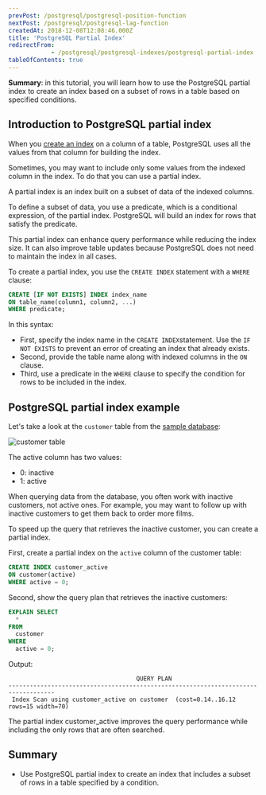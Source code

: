 ```yaml
---
prevPost: /postgresql/postgresql-position-function
nextPost: /postgresql/postgresql-lag-function
createdAt: 2018-12-08T12:08:46.000Z
title: 'PostgreSQL Partial Index'
redirectFrom: 
            - /postgresql/postgresql-indexes/postgresql-partial-index
tableOfContents: true
---
```


**Summary**: in this tutorial, you will learn how to use the PostgreSQL partial index to create an index based on a subset of rows in a table based on specified conditions.

## Introduction to PostgreSQL partial index

When you [create an index](/postgresql/postgresql-indexes/postgresql-create-index) on a column of a table, PostgreSQL uses all the values from that column for building the index.

Sometimes, you may want to include only some values from the indexed column in the index. To do that you can use a partial index.

A partial index is an index built on a subset of data of the indexed columns.

To define a subset of data, you use a predicate, which is a conditional expression, of the partial index. PostgreSQL will build an index for rows that satisfy the predicate.

This partial index can enhance query performance while reducing the index size. It can also improve table updates because PostgreSQL does not need to maintain the index in all cases.

To create a partial index, you use the `CREATE INDEX` statement with a `WHERE` clause:

```sql
CREATE [IF NOT EXISTS] INDEX index_name
ON table_name(column1, column2, ...)
WHERE predicate;
```

In this syntax:

- First, specify the index name in the `CREATE INDEX`statement. Use the `IF NOT EXISTS` to prevent an error of creating an index that already exists.
- Second, provide the table name along with indexed columns in the `ON` clause.
- Third, use a predicate in the `WHERE` clause to specify the condition for rows to be included in the index.

## PostgreSQL partial index example

Let's take a look at the `customer` table from the [sample database](/postgresql/postgresql-getting-started/postgresql-sample-database):

![customer table](/postgresqltutorial_data/customer-table.png)

The active column has two values:

- 0: inactive
- 1: active

When querying data from the database, you often work with inactive customers, not active ones. For example, you may want to follow up with inactive customers to get them back to order more films.

To speed up the query that retrieves the inactive customer, you can create a partial index.

First, create a partial index on the `active` column of the customer table:

```sql
CREATE INDEX customer_active
ON customer(active)
WHERE active = 0;
```

Second, show the query plan that retrieves the inactive customers:

```sql
EXPLAIN SELECT
  *
FROM
  customer
WHERE
  active = 0;
```

Output:

```
                                    QUERY PLAN
-----------------------------------------------------------------------------------
 Index Scan using customer_active on customer  (cost=0.14..16.12 rows=15 width=70)
```

The partial index customer_active improves the query performance while including the only rows that are often searched.

## Summary

- Use PostgreSQL partial index to create an index that includes a subset of rows in a table specified by a condition.
